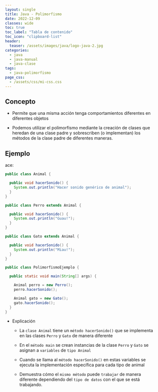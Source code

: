 ```yaml
---
layout: single
title: Java - Polimorfismo
date: 2022-12-09
classes: wide
toc: true
toc_label: "Tabla de contenido"
toc_icon: "clipboard-list"
header:
  teaser: /assets/images/java/logo-java-2.jpg
categories:
  - java
  - java-manual
  - java-clase
tags:
  - java-polimorfismo
page_css: 
  - /assets/css/mi-css.css
---
```


## Concepto

* Permite que una misma acción tenga comportamientos diferentes en diferentes objetos

* Podemos utilizar el polimorfismo mediante la creación de clases que heredan de una clase padre y sobrescriben (o implementan) los métodos de la clase padre de diferentes maneras.

## Ejemplo

 ace:

```java
public class Animal {

  public void hacerSonido() {
    System.out.println("Hacer sonido genérico de animal");
  }
}

public class Perro extends Animal {

  public void hacerSonido() {
    System.out.println("Guau!");
  }
}

public class Gato extends Animal {

  public void hacerSonido() {
    System.out.println("Miau!");
  }
}

public class PolimorfismoEjemplo {

  public static void main(String[] args) {

    Animal perro = new Perro();
    perro.hacerSonido();

    Animal gato = new Gato();
    gato.hacerSonido();
  }
}
```

* Explicación

  * La ``clase Animal`` tiene un ``método hacerSonido()`` que se implementa en las clases ``Perro`` y ``Gato`` de manera diferente
  
  * En el ``método main`` se crean instancias de la clase ``Perro`` y ``Gato`` se asignan a ``variables`` de ``tipo Animal``
  
  * Cuando se llama al ``método hacerSonido()`` en estas variables se ejecuta la implementación específica para cada tipo de animal
  
  * Demuestra cómo el ``mismo método`` puede ``trabajar`` de manera diferente dependiendo del ``tipo de datos`` con el que se está trabajando.
